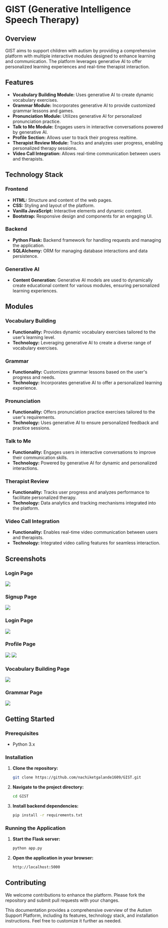 # GIST (Generative Intelligence Speech Therapy)

## Overview
GIST aims to support children with autism by providing a comprehensive platform with multiple interactive modules designed to enhance learning and communication. The platform leverages generative AI to offer personalized learning experiences and real-time therapist interaction.

## Features
- **Vocabulary Building Module:** Uses generative AI to create dynamic vocabulary exercises.
- **Grammar Module:** Incorporates generative AI to provide customized grammar lessons and games.
- **Pronunciation Module:** Utilizes generative AI for personalized pronunciation practice.
- **Talk to Me Module:** Engages users in interactive conversations powered by generative AI.
- **Profile Section:** Allows user to track their progress realtime.
- **Therapist Review Module:** Tracks and analyzes user progress, enabling personalized therapy sessions.
- **Video Call Integration:** Allows real-time communication between users and therapists.

## Technology Stack

### Frontend
- **HTML:** Structure and content of the web pages.
- **CSS:** Styling and layout of the platform.
- **Vanilla JavaScript:** Interactive elements and dynamic content.
- **Bootstrap:** Responsive design and components for an engaging UI.

### Backend
- **Python Flask:** Backend framework for handling requests and managing the application.
- **SQLAlchemy:** ORM for managing database interactions and data persistence.

### Generative AI
- **Content Generation:** Generative AI models are used to dynamically create educational content for various modules, ensuring personalized learning experiences.

## Modules

### Vocabulary Building
- **Functionality:** Provides dynamic vocabulary exercises tailored to the user’s learning level.
- **Technology:** Leveraging generative AI to create a diverse range of vocabulary exercises.

### Grammar
- **Functionality:** Customizes grammar lessons based on the user's progress and needs.
- **Technology:** Incorporates generative AI to offer a personalized learning experience.

### Pronunciation
- **Functionality:** Offers pronunciation practice exercises tailored to the user's requirements.
- **Technology:** Uses generative AI to ensure personalized feedback and practice sessions.

### Talk to Me
- **Functionality:** Engages users in interactive conversations to improve their communication skills.
- **Technology:** Powered by generative AI for dynamic and personalized interactions.

### Therapist Review
- **Functionality:** Tracks user progress and analyzes performance to facilitate personalized therapy.
- **Technology:** Data analytics and tracking mechanisms integrated into the platform.

### Video Call Integration
- **Functionality:** Enables real-time video communication between users and therapists.
- **Technology:** Integrated video calling features for seamless interaction.

## Screenshots

### Login Page
<img src="./static/screenshots/login.png">

### Signup Page
<img src="./static/screenshots/signup.png">

### Login Page
<img src="./static/screenshots/login.png">

### Profile Page
<img src="./static/screenshots/profile.png">

<img src="./static/screenshots/progress.png">

### Vocabulary Building Page
<img src="./static/screenshots/vocabulary_building.png">

### Grammar Page
<img src="./static/screenshots/grammar.png">

## Getting Started

### Prerequisites
- Python 3.x

### Installation
1. **Clone the repository:**
   ```bash
   git clone https://github.com/nachiketgalande1609/GIST.git
   ```
2. **Navigate to the project directory:**
   ```bash
   cd GIST
   ```
3. **Install backend dependencies:**
   ```bash
   pip install -r requirements.txt
   ```

### Running the Application
1. **Start the Flask server:**
   ```bash
   python app.py
   ```
2. **Open the application in your browser:**
   ```bash
   http://localhost:5000
   ```

## Contributing
We welcome contributions to enhance the platform. Please fork the repository and submit pull requests with your changes.

This documentation provides a comprehensive overview of the Autism Support Platform, including its features, technology stack, and installation instructions. Feel free to customize it further as needed.
